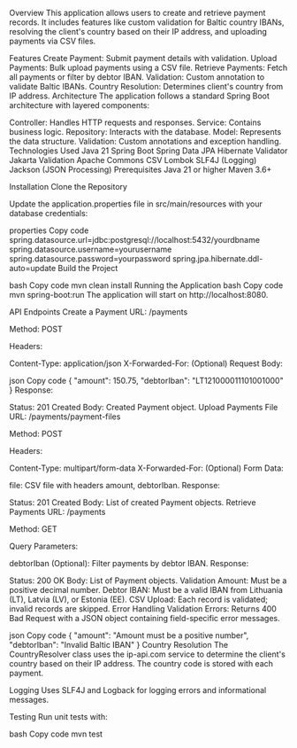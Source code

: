 Overview
This application allows users to create and retrieve payment records. It includes features like custom validation for Baltic country IBANs, resolving the client's country based on their IP address, and uploading payments via CSV files.

Features
Create Payment: Submit payment details with validation.
Upload Payments: Bulk upload payments using a CSV file.
Retrieve Payments: Fetch all payments or filter by debtor IBAN.
Validation: Custom annotation to validate Baltic IBANs.
Country Resolution: Determines client's country from IP address.
Architecture
The application follows a standard Spring Boot architecture with layered components:

Controller: Handles HTTP requests and responses.
Service: Contains business logic.
Repository: Interacts with the database.
Model: Represents the data structure.
Validation: Custom annotations and exception handling.
Technologies Used
Java 21
Spring Boot
Spring Data JPA
Hibernate Validator
Jakarta Validation
Apache Commons CSV
Lombok
SLF4J (Logging)
Jackson (JSON Processing)
Prerequisites
Java 21 or higher
Maven 3.6+

Installation
Clone the Repository



Update the application.properties file in src/main/resources with your database credentials:

properties
Copy code
spring.datasource.url=jdbc:postgresql://localhost:5432/yourdbname
spring.datasource.username=yourusername
spring.datasource.password=yourpassword
spring.jpa.hibernate.ddl-auto=update
Build the Project

bash
Copy code
mvn clean install
Running the Application
bash
Copy code
mvn spring-boot:run
The application will start on http://localhost:8080.

API Endpoints
Create a Payment
URL: /payments

Method: POST

Headers:

Content-Type: application/json
X-Forwarded-For: <client-ip-address> (Optional)
Request Body:

json
Copy code
{
"amount": 150.75,
"debtorIban": "LT121000011101001000"
}
Response:

Status: 201 Created
Body: Created Payment object.
Upload Payments File
URL: /payments/payment-files

Method: POST

Headers:

Content-Type: multipart/form-data
X-Forwarded-For: <client-ip-address> (Optional)
Form Data:

file: CSV file with headers amount, debtorIban.
Response:

Status: 201 Created
Body: List of created Payment objects.
Retrieve Payments
URL: /payments

Method: GET

Query Parameters:

debtorIban (Optional): Filter payments by debtor IBAN.
Response:

Status: 200 OK
Body: List of Payment objects.
Validation
Amount: Must be a positive decimal number.
Debtor IBAN: Must be a valid IBAN from Lithuania (LT), Latvia (LV), or Estonia (EE).
CSV Upload: Each record is validated; invalid records are skipped.
Error Handling
Validation Errors: Returns 400 Bad Request with a JSON object containing field-specific error messages.

json
Copy code
{
"amount": "Amount must be a positive number",
"debtorIban": "Invalid Baltic IBAN"
}
Country Resolution
The CountryResolver class uses the ip-api.com service to determine the client's country based on their IP address. The country code is stored with each payment.

Logging
Uses SLF4J and Logback for logging errors and informational messages.

Testing
Run unit tests with:

bash
Copy code
mvn test